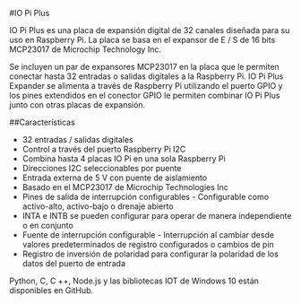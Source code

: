 <!--
---
name: IO Pi Plus
class: board
type: io
formfactor: HAT
manufacturer: AB Electronics UK
description: 32 Channel Digital Expansion Board
url: https://www.abelectronics.co.uk/p/54/io-pi-plus
github: https://github.com/abelectronicsuk
schematic: https://www.abelectronics.co.uk/docs/pdf/schematic-iopiplus-2-1.pdf
buy: https://www.abelectronics.co.uk/p/54/io-pi-plus
image: 'ab-io-pi-plus.png'
pincount: 40
eeprom: no
power:
  '1':
  '2':
ground:
  '6':
  '9':
  '14':
  '20':
  '25':
  '30':
  '34':
  '39':
pin:
  '3':
    mode: i2c
  '5':
    mode: i2c
i2c:
  '0x20':
    alternate: [ '0x21', '0x22', '0x23', '0x24', '0x25', '0x26', '0x27' ]
    name: MCP23017
    device: MCP23017
  '0x21':
    alternate: [ '0x20', '0x22', '0x23', '0x24', '0x25', '0x26', '0x27' ]
    name: MCP23017
    device: MCP23017
-->
#IO Pi Plus

IO Pi Plus es una placa de expansión digital de 32 canales diseñada para su uso en Raspberry Pi. La placa se basa en el expansor de E / S de 16 bits MCP23017 de Microchip Technology Inc.

Se incluyen un par de expansores MCP23017 en la placa que le permiten conectar hasta 32 entradas o salidas digitales a la Raspberry Pi. IO Pi Plus Expander se alimenta a través de Raspberry Pi utilizando el puerto GPIO y los pines extendidos en el conector GPIO le permiten combinar IO Pi Plus junto con otras placas de expansión.

##Características

- 32 entradas / salidas digitales
- Control a través del puerto Raspberry Pi I2C
- Combina hasta 4 placas IO Pi en una sola Raspberry Pi
- Direcciones I2C seleccionables por puente
- Entrada externa de 5 V con puente de aislamiento
- Basado en el MCP23017 de Microchip Technologies Inc
- Pines de salida de interrupción configurables - Configurable como activo-alto, activo-bajo o drenaje abierto
- INTA e INTB se pueden configurar para operar de manera independiente o en conjunto
- Fuente de interrupción configurable - Interrupción al cambiar desde valores predeterminados de registro configurados o cambios de pin
- Registro de inversión de polaridad para configurar la polaridad de los datos del puerto de entrada

Python, C, C ++, Node.js y las bibliotecas IOT de Windows 10 están disponibles en GitHub.
